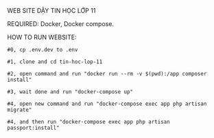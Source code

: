 WEB SITE DẬY TIN HỌC LỚP 11

REQUIRED:
Docker, Docker compose.

HOW TO RUN WEBSITE:

`#0, cp .env.dev to .env`

`#1, clone and cd tin-hoc-lop-11`

`#2, open command and run "docker run --rm -v $(pwd):/app composer install"`

`#3, wait done and run "docker-compose up"`

`#4, open new command and run "docker-compose exec app php artisan migrate"`

`#4, and then run "docker-compose exec app php artisan passport:install"`

